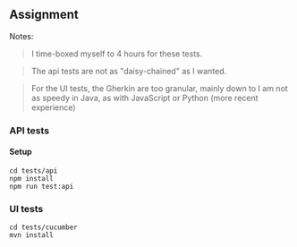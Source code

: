 ## Assignment

Notes: 
> I time-boxed myself to 4 hours for these tests. 

> The api tests are not as "daisy-chained" as I wanted. 

> For the UI tests, the Gherkin are too granular, mainly down to I am not as speedy in Java, as with JavaScript or Python (more recent experience)

### API tests

#### Setup

```
cd tests/api
npm install
npm run test:api
```

### UI tests

```
cd tests/cucumber
mvn install
```
